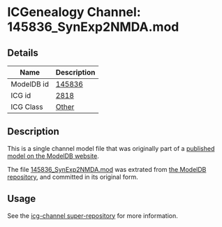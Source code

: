 # ICGenealogy Channel: 145836\_SynExp2NMDA.mod

## Details

Name | Description
---- | -----------
ModelDB id | [145836](http://senselab.med.yale.edu/ModelDB/ShowModel.cshtml?model=145836)
ICG id | [2818](http://icg.neurotheory.ox.ac.uk/channels/other/2818)
ICG Class | [Other](http://icg.neurotheory.ox.ac.uk/channels/other)

## Description

This is a single channel model file that was originally part of a [published model on the ModelDB website](http://senselab.med.yale.edu/mModelDB/ShowModel.cshtml?model=145836).

The file [145836\_SynExp2NMDA.mod](145836_SynExp2NMDA.mod) was extrated from [the ModelDB repository](http://senselab.med.yale.edu/ModelDB/ShowModel.cshtml?model=145836), and committed in its original form.

## Usage

See the [icg-channel super-repository](https://github.com/icgenealogy/icg-channels) for more information.